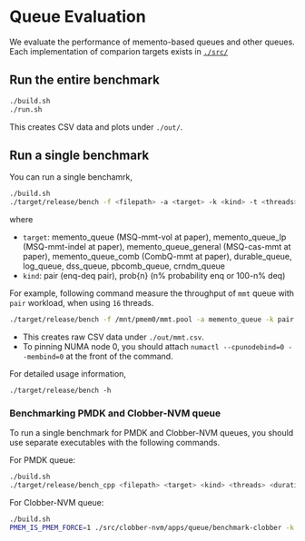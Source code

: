 # Queue Evaluation

We evaluate the performance of memento-based queues and other queues. Each implementation of comparion targets exists in [`./src/`](./src)

## Run the entire benchmark

```bash
./build.sh
./run.sh
```

This creates CSV data and plots under `./out/`.

## Run a single benchmark

You can run a single benchamrk,

```bash
./build.sh
./target/release/bench -f <filepath> -a <target> -k <kind> -t <threads> -i <init_nodes> -o <output>
```

where
- `target`: memento_queue (MSQ-mmt-vol at paper), memento_queue_lp (MSQ-mmt-indel at paper), memento_queue_general (MSQ-cas-mmt at paper), memento_queue_comb (CombQ-mmt at paper), durable_queue, log_queue, dss_queue, pbcomb_queue, crndm_queue
- `kind`: pair (enq-deq pair), prob{n} (n% probability enq or 100-n% deq)

For example, following command measure the throughput of `mmt` queue with `pair` workload, when using `16` threads.

```bash
./target/release/bench -f /mnt/pmem0/mmt.pool -a memento_queue -k pair -t 16 -i 0 -o ./out/mmt.csv
```

- This creates raw CSV data under `./out/mmt.csv`.
- To pinning NUMA node 0, you should attach `numactl --cpunodebind=0 --membind=0` at the front of the command.


For detailed usage information,

```
./target/release/bench -h
```

### Benchmarking PMDK and Clobber-NVM queue

To run a single benchmark for PMDK and Clobber-NVM queues, you should use separate executables with the following commands.

For PMDK queue:

```bash
./build.sh
./target/release/bench_cpp <filepath> <target> <kind> <threads> <duration> <init_nodes> <output> # <target> should be "pmdk_queue"
```

For Clobber-NVM queue:

```bash
./build.sh
PMEM_IS_PMEM_FORCE=1 ./src/clobber-nvm/apps/queue/benchmark-clobber -k <kind> -t <threads> -d 8 -s <duration> -i <init_nodes> -o <output>
```


